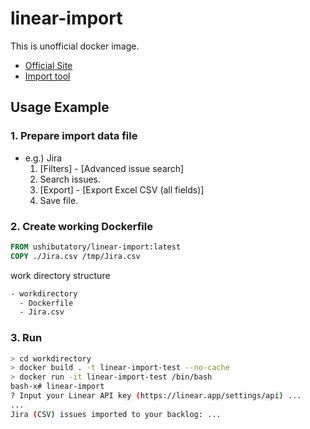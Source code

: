 # linear-import

This is unofficial docker image.

- [Official Site](https://linear.app)
- [Import tool](https://github.com/linearapp/linear-import)

## Usage Example

### 1. Prepare import data file

- e.g.) Jira
    1. [Filters] - [Advanced issue search]
    1. Search issues.
    1. [Export] - [Export Excel CSV (all fields)]
    1. Save file.

### 2. Create working Dockerfile

```dockerfile
FROM ushibutatory/linear-import:latest
COPY ./Jira.csv /tmp/Jira.csv
```

work directory structure

```sh
- workdirectory
  - Dockerfile
  - Jira.csv
```

### 3. Run

```bash
> cd workdirectory
> docker build . -t linear-import-test --no-cache
> docker run -it linear-import-test /bin/bash
bash-x# linear-import
? Input your Linear API key (https://linear.app/settings/api) ...
...
Jira (CSV) issues imported to your backlog: ...
```
